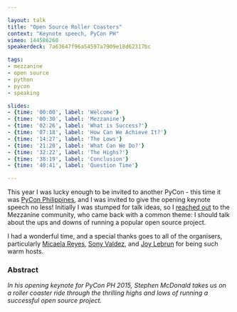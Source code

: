 ```yaml
---

layout: talk
title: "Open Source Roller Coasters"
context: "Keynote speech, PyCon PH"
vimeo: 144586260
speakerdeck: 7a63647f96a54597a7909e18d62317bc

tags:
- mezzanine
- open source
- python
- pycon
- speaking

slides:
- {time: '00:00', label: 'Welcome'}
- {time: '00:30', label: 'Mezzanine'}
- {time: '02:26', label: 'What is Success?'}
- {time: '07:18', label: 'How Can We Achieve It?'}
- {time: '14:27', label: 'The Lows'}
- {time: '21:20', label: 'What Can We Do?'}
- {time: '32:22', label: 'The Highs?'}
- {time: '38:19', label: 'Conclusion'}
- {time: '40:41', label: 'Question Time'}

---
```


<style>.speakerdeck-iframe {height: 472px !important;}</style>

This year I was lucky enough to be invited to another PyCon - this time it was [PyCon Philippines](http://ph.pycon.org/), and I was invited to give the opening keynote speech no less! Initially I was stumped for talk ideas, so I [reached out](https://groups.google.com/forum/#!topic/mezzanine-users/27j441bzghk) to the Mezzanine community, who came back with a common theme: I should talk about the ups and downs of running a popular open source project.

I had a wonderful time, and a special thanks goes to all of the organisers, particularly [Micaela Reyes](https://twitter.com/codemickeycode), [Sony Valdez](https://twitter.com/MrValdez), and [Joy Lebrun](https://twitter.com/joy_lebrun) for being such warm hosts.

### Abstract

*In his opening keynote for PyCon PH 2015, Stephen McDonald takes us on a roller coaster ride through the thrilling highs and lows of running a successful open source project.*
